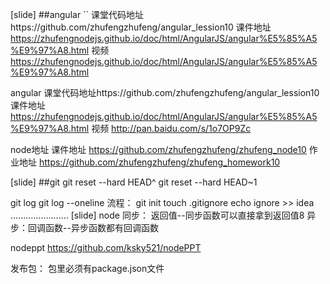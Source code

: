 [slide]
##angular
``
课堂代码地址https://github.com/zhufengzhufeng/angular_lession10
课件地址
https://zhufengnodejs.github.io/doc/html/AngularJS/angular%E5%85%A5%E9%97%A8.html
视频
https://zhufengnodejs.github.io/doc/html/AngularJS/angular%E5%85%A5%E9%97%A8.html

angular
课堂代码地址https://github.com/zhufengzhufeng/angular_lession10
课件地址
https://zhufengnodejs.github.io/doc/html/AngularJS/angular%E5%85%A5%E9%97%A8.html
视频
http://pan.baidu.com/s/1o7OP9Zc

node地址
课件地址
https://github.com/zhufengzhufeng/zhufeng_node10
作业地址
https://github.com/zhufengzhufeng/zhufeng_homework10

[slide]
##git
git reset --hard HEAD^
git reset --hard HEAD~1

git log
git log --oneline
流程：
git init 
touch .gitignore
echo ignore >> idea
.......................
[slide]
node
同步： 返回值--同步函数可以直接拿到返回值8
异步：回调函数--异步函数都有回调函数

nodeppt
https://github.com/ksky521/nodePPT

发布包：
包里必须有package.json文件
